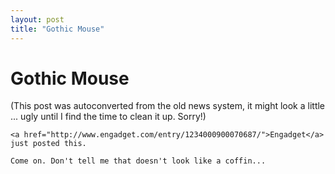 ```yaml
---
layout: post
title: "Gothic Mouse"
---
```

<h1>Gothic Mouse</h1>
(This post was autoconverted from the old news system,
it might look a little ... ugly until I find the time
to clean it up.
Sorry!)

    <a href="http://www.engadget.com/entry/1234000900070687/">Engadget</a> just posted this.
    
    Come on. Don't tell me that doesn't look like a coffin...
    

